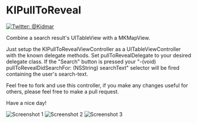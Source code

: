 # KIPullToReveal

[![Twitter: @Kidmar](https://img.shields.io/badge/contact-@Kidmar-blue.svg?style=flat)](https://twitter.com/Kidmar)

Combine a search result's UITableView with a MKMapView.

Just setup the KIPullToRevealViewController as a UITableViewController with the known delegate methods.
Set pullToRevealDelegate to your desired delegate class. If the "Search" button is pressed your "-(void) pullToRevealDidSearchFor: (NSString) searchText" selector will be fired containing
the user's search-text.

Feel free to fork and use this controller, if you make any changes useful for others, please feel free to make a pull request.

Have a nice day!

![Screenshot 1](https://github.com/kimar/blog.kida.io/tree/master/screenshots/kipulltoreveal/1.png)
![Screenshot 2](https://github.com/kimar/blog.kida.io/tree/master/screenshots/kipulltoreveal/2.png)
![Screenshot 3](https://github.com/kimar/blog.kida.io/tree/master/screenshots/kipulltoreveal/3.png)

